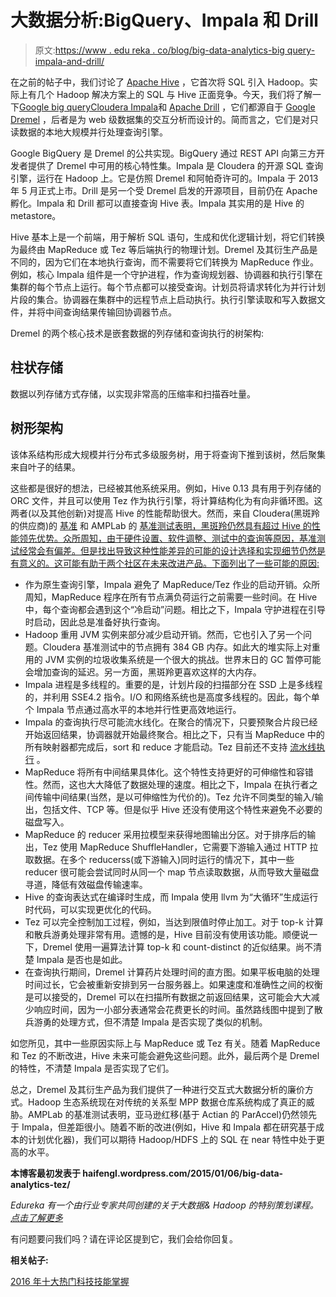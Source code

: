 # 大数据分析:BigQuery、Impala 和 Drill

> 原文:[https://www . edu reka . co/blog/big-data-analytics-big query-impala-and-drill/](https://www.edureka.co/blog/big-data-analytics-bigquery-impala-and-drill/)

在之前的帖子中，我们讨论了 [Apache Hive](https://haifengl.wordpress.com/2014/09/02/big-data-analytics-hive/ "Big Data Analytics: Hive") ，它首次将 SQL 引入 Hadoop。实际上有几个 Hadoop 解决方案上的 SQL 与 Hive 正面竞争。今天，我们将了解一下[Google big query](https://developers.google.com/bigquery/)[Cloudera Impala](http://www.cloudera.com/content/cloudera/en/products-and-services/cdh/impala.html)和 [Apache Drill](http://incubator.apache.org/drill/) ，它们都源自于 [Google Dremel](http://research.google.com/pubs/pub36632.html) ，后者是为 web 级数据集的交互分析而设计的。简而言之，它们是对只读数据的本地大规模并行处理查询引擎。

Google BigQuery 是 Dremel 的公共实现。BigQuery 通过 REST API 向第三方开发者提供了 Dremel 中可用的核心特性集。Impala 是 Cloudera 的开源 SQL 查询引擎，运行在 Hadoop 上。它是仿照 Dremel 和阿帕奇许可的。Impala 于 2013 年 5 月正式上市。Drill 是另一个受 Dremel 启发的开源项目，目前仍在 Apache 孵化。Impala 和 Drill 都可以直接查询 Hive 表。Impala 其实用的是 Hive 的 metastore。

Hive 基本上是一个前端，用于解析 SQL 语句，生成和优化逻辑计划，将它们转换为最终由 MapReduce 或 Tez 等后端执行的物理计划。Dremel 及其衍生产品是不同的，因为它们在本地执行查询，而不需要将它们转换为 MapReduce 作业。例如，核心 Impala 组件是一个守护进程，作为查询规划器、协调器和执行引擎在集群的每个节点上运行。每个节点都可以接受查询。计划员将请求转化为并行计划片段的集合。协调器在集群中的远程节点上启动执行。执行引擎读取和写入数据文件，并将中间查询结果传输回协调器节点。

Dremel 的两个核心技术是嵌套数据的列存储和查询执行的树架构:

## 柱状存储

数据以列存储方式存储，以实现非常高的压缩率和扫描吞吐量。

## 树形架构

该体系结构形成大规模并行分布式多级服务树，用于将查询下推到该树，然后聚集来自叶子的结果。

这些都是很好的想法，已经被其他系统采用。例如，Hive 0.13 具有用于列存储的 ORC 文件，并且可以使用 Tez 作为执行引擎，将计算结构化为有向非循环图。这两者(以及其他创新)对提高 Hive 的性能帮助很大。然而，来自 Cloudera(黑斑羚的供应商)的 [基准](http://blog.cloudera.com/blog/2014/05/new-sql-choices-in-the-apache-hadoop-ecosystem-why-impala-continues-to-lead/) 和 AMPLab 的 [基准测试表明，黑斑羚仍然具有超过 Hive 的性能领先优势。众所周知，由于硬件设置、软件调整、测试中的查询等原因，基准测试经常会有偏差。但是找出导致这种性能差异的可能的设计选择和实现细节仍然是有意义的。这可能有助于两个社区在未来改进产品。下面列出了一些可能的原因:](https://amplab.cs.berkeley.edu/benchmark/)

*   作为原生查询引擎，Impala 避免了 MapReduce/Tez 作业的启动开销。众所周知，MapReduce 程序在所有节点满负荷运行之前需要一些时间。在 Hive 中，每个查询都会遇到这个“冷启动”问题。相比之下，Impala 守护进程在引导时启动，因此总是准备好执行查询。
*   Hadoop 重用 JVM 实例来部分减少启动开销。然而，它也引入了另一个问题。Cloudera 基准测试中的节点拥有 384 GB 内存。如此大的堆实际上对重用的 JVM 实例的垃圾收集系统是一个很大的挑战。世界末日的 GC 暂停可能会增加查询的延迟。另一方面，黑斑羚更喜欢这样的大内存。
*   Impala 进程是多线程的。重要的是，计划片段的扫描部分在 SSD 上是多线程的，并利用 SSE4.2 指令。I/O 和网络系统也是高度多线程的。因此，每个单个 Impala 节点通过高水平的本地并行性更高效地运行。
*   Impala 的查询执行尽可能流水线化。在聚合的情况下，只要预聚合片段已经开始返回结果，协调器就开始最终聚合。相比之下，只有当 MapReduce 中的所有映射器都完成后，sort 和 reduce 才能启动。Tez 目前还不支持 [流水线执行](https://issues.apache.org/jira/browse/TEZ-1166) 。
*   MapReduce 将所有中间结果具体化。这个特性支持更好的可伸缩性和容错性。然而，这也大大降低了数据处理的速度。相比之下，Impala 在执行者之间传输中间结果(当然，是以可伸缩性为代价的)。Tez 允许不同类型的输入/输出，包括文件、TCP 等。但是似乎 Hive 还没有使用这个特性来避免不必要的磁盘写入。
*   MapReduce 的 reducer 采用拉模型来获得地图输出分区。对于排序后的输出，Tez 使用 MapReduce ShuffleHandler，它需要下游输入通过 HTTP 拉取数据。在多个 reducerss(或下游输入)同时运行的情况下，其中一些 reducer 很可能会尝试同时从同一个 map 节点读取数据，从而导致大量磁盘寻道，降低有效磁盘传输速率。
*   Hive 的查询表达式在编译时生成，而 Impala 使用 llvm 为“大循环”生成运行时代码，可以实现更优化的代码。
*   Tez 可以完全控制加工过程，例如，当达到限值时停止加工。对于 top-k 计算和散兵游勇处理非常有用。遗憾的是，Hive 目前没有使用该功能。顺便说一下，Dremel 使用一遍算法计算 top-k 和 count-distinct 的近似结果。尚不清楚 Impala 是否也是如此。
*   在查询执行期间，Dremel 计算药片处理时间的直方图。如果平板电脑的处理时间过长，它会被重新安排到另一台服务器上。如果速度和准确性之间的权衡是可以接受的，Dremel 可以在扫描所有数据之前返回结果，这可能会大大减少响应时间，因为一小部分表通常会花费更长的时间。虽然路线图中提到了散兵游勇的处理方式，但不清楚 Impala 是否实现了类似的机制。

如您所见，其中一些原因实际上与 MapReduce 或 Tez 有关。随着 MapReduce 和 Tez 的不断改进，Hive 未来可能会避免这些问题。此外，最后两个是 Dremel 的特性，不清楚 Impala 是否实现了它们。

总之，Dremel 及其衍生产品为我们提供了一种进行交互式大数据分析的廉价方式。Hadoop 生态系统现在对传统的关系型 MPP 数据仓库系统构成了真正的威胁。AMPLab 的基准测试表明，亚马逊红移(基于 Actian 的 ParAccel)仍然领先于 Impala，但差距很小。随着不断的改进(例如，Hive 和 Impala 都在研究基于成本的计划优化器)，我们可以期待 Hadoop/HDFS 上的 SQL 在 near 特性中处于更高的水平。

**本博客最初发表于 haifengl.wordpress.com/2015/01/06/big-data-analytics-tez/**

*Edureka 有一个由行业专家共同创建的关于大数据& Hadoop 的特别策划课程。 [点击了解更多](https://www.edureka.co/big-data-and-hadoop)*

有问题要问我们吗？请在评论区提到它，我们会给你回复。

**相关帖子:**

[2016 年十大热门科技技能掌握](https://www.edureka.co/blog/10-hottest-tech-skills-in-2016/)